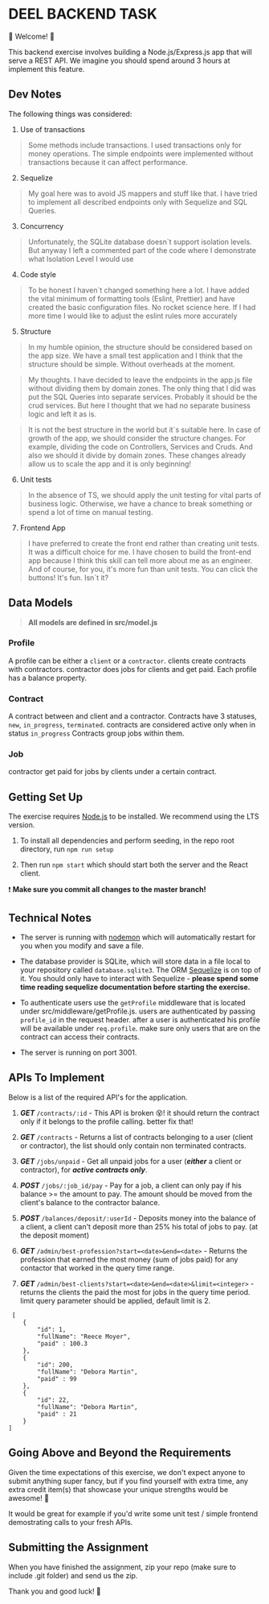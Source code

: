 # DEEL BACKEND TASK

💫 Welcome! 🎉

This backend exercise involves building a Node.js/Express.js app that will serve a REST API. We imagine you should spend around 3 hours at implement this feature.


## Dev Notes

The following things was considered:

1. Use of transactions
> Some methods include transactions. I used transactions only for money operations. The simple endpoints were implemented without transactions because it can affect performance.

2. Sequelize
> My goal here was to avoid JS mappers and stuff like that. I have tried to implement all described endpoints only with Sequelize and SQL Queries.

3. Concurrency
> Unfortunately, the SQLite database doesn`t support isolation levels. But anyway I left a commented part of the code where I demonstrate what Isolation Level I would use

4. Code style
> To be honest I haven`t changed something here a lot. I have added the vital minimum of formatting tools (Eslint, Prettier) and have created the basic configuration files. No rocket science here. If I had more time I would like to adjust the eslint rules more accurately

5. Structure
> In my humble opinion, the structure should be considered based on the app size.  We have a small test application and I think that the structure should be simple. Without overheads at the moment.

> My thoughts. I have decided to leave the endpoints in the app.js file without dividing them by domain zones. The only thing that I did was put the SQL Queries into separate services. Probably it should be the crud services. But here I thought that we had no separate business logic and left it as is.

> It is not the best structure in the world but it`s suitable here. In case of growth of the app, we should consider the structure changes. For example, dividing the code on Controllers, Services and Cruds. And also we should it divide by domain zones. These changes already allow us to scale the app and it is only beginning!

6. Unit tests
> In the absence of TS, we should apply the unit testing for vital parts of business logic. Otherwise, we have a chance to break something or spend a lot of time on manual testing.

7. Frontend App
> I have preferred to create the front end rather than creating unit tests. It was a difficult choice for me. I have chosen to build the front-end app because I think this skill can tell more about me as an engineer. And of course, for you, it's more fun than unit tests. You can click the buttons! It's fun. Isn`t it?

## Data Models

> **All models are defined in src/model.js**

### Profile

A profile can be either a `client` or a `contractor`.
clients create contracts with contractors. contractor does jobs for clients and get paid.
Each profile has a balance property.

### Contract

A contract between and client and a contractor.
Contracts have 3 statuses, `new`, `in_progress`, `terminated`. contracts are considered active only when in status `in_progress`
Contracts group jobs within them.

### Job

contractor get paid for jobs by clients under a certain contract.

## Getting Set Up

The exercise requires [Node.js](https://nodejs.org/en/) to be installed. We recommend using the LTS version.

1. To install all dependencies and perform seeding, in the repo root directory, run `npm run setup`

2. Then run `npm start` which should start both the server and the React client.

❗️ **Make sure you commit all changes to the master branch!**

## Technical Notes

- The server is running with [nodemon](https://nodemon.io/) which will automatically restart for you when you modify and save a file.

- The database provider is SQLite, which will store data in a file local to your repository called `database.sqlite3`. The ORM [Sequelize](http://docs.sequelizejs.com/) is on top of it. You should only have to interact with Sequelize - **please spend some time reading sequelize documentation before starting the exercise.**

- To authenticate users use the `getProfile` middleware that is located under src/middleware/getProfile.js. users are authenticated by passing `profile_id` in the request header. after a user is authenticated his profile will be available under `req.profile`. make sure only users that are on the contract can access their contracts.
- The server is running on port 3001.

## APIs To Implement

Below is a list of the required API's for the application.

1. **_GET_** `/contracts/:id` - This API is broken 😵! it should return the contract only if it belongs to the profile calling. better fix that!

1. **_GET_** `/contracts` - Returns a list of contracts belonging to a user (client or contractor), the list should only contain non terminated contracts.

1. **_GET_** `/jobs/unpaid` - Get all unpaid jobs for a user (**_either_** a client or contractor), for **_active contracts only_**.

1. **_POST_** `/jobs/:job_id/pay` - Pay for a job, a client can only pay if his balance >= the amount to pay. The amount should be moved from the client's balance to the contractor balance.

1. **_POST_** `/balances/deposit/:userId` - Deposits money into the balance of a client, a client can't deposit more than 25% his total of jobs to pay. (at the deposit moment)

1. **_GET_** `/admin/best-profession?start=<date>&end=<date>` - Returns the profession that earned the most money (sum of jobs paid) for any contactor that worked in the query time range.

1. **_GET_** `/admin/best-clients?start=<date>&end=<date>&limit=<integer>` - returns the clients the paid the most for jobs in the query time period. limit query parameter should be applied, default limit is 2.

```
 [
    {
        "id": 1,
        "fullName": "Reece Moyer",
        "paid" : 100.3
    },
    {
        "id": 200,
        "fullName": "Debora Martin",
        "paid" : 99
    },
    {
        "id": 22,
        "fullName": "Debora Martin",
        "paid" : 21
    }
]
```

## Going Above and Beyond the Requirements

Given the time expectations of this exercise, we don't expect anyone to submit anything super fancy, but if you find yourself with extra time, any extra credit item(s) that showcase your unique strengths would be awesome! 🙌

It would be great for example if you'd write some unit test / simple frontend demostrating calls to your fresh APIs.

## Submitting the Assignment

When you have finished the assignment, zip your repo (make sure to include .git folder) and send us the zip.

Thank you and good luck! 🙏
